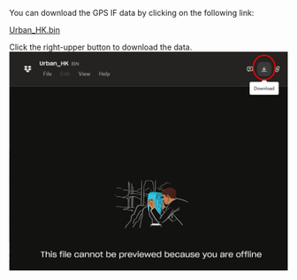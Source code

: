 You can download the GPS IF data by clicking on the following link:

[Urban_HK.bin]([https://example.com/path/to/your/file.zip](https://www.dropbox.com/scl/fi/o18ejryo123upfvks5s7w/Urban_HK.bin?rlkey=kxjpoz51fv3lzg8lnnrkk2sqe&st=4u7w5bqw&dl=0))

Click the right-upper button to download the data. 
![download Image](Images/download.jpg)
